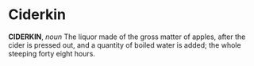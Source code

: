 # Ciderkin

**CIDERKIN**, _noun_ The liquor made of the gross matter of apples, after the cider is pressed out, and a quantity of boiled water is added; the whole steeping forty eight hours.